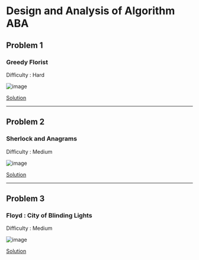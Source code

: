# Design and Analysis of Algorithm ABA

## Problem 1

### Greedy Florist

Difficulty : Hard

![image](https://user-images.githubusercontent.com/75977813/183895611-52bc5216-837e-4699-9459-ea258b09c226.png)

[Solution](https://github.com/g-gourav-r/DAA_ABA/blob/main/Greedy_Florist.java)

---
## Problem 2

### Sherlock and Anagrams

Difficulty : Medium

![image](https://user-images.githubusercontent.com/75977813/183896038-84203938-a1c6-4b58-93e8-5cb558e40d77.png)

[Solution](https://github.com/g-gourav-r/DAA_ABA/blob/main/Sherlock_and_Anagrams.java)

---
## Problem 3

### Floyd : City of Blinding Lights

Difficulty : Medium

![image](https://user-images.githubusercontent.com/75977813/183896276-6b18d29f-d425-48c6-ac32-bb5ccb186869.png)

[Solution](https://github.com/g-gourav-r/DAA_ABA/blob/main/City_of_Bindinglights.java)
